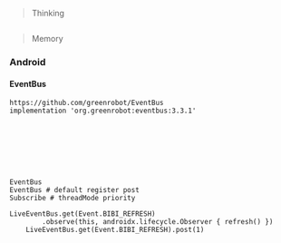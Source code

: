 > Thinking

```

```

> Memory

### Android

#### EventBus

```
https://github.com/greenrobot/EventBus
implementation 'org.greenrobot:eventbus:3.3.1'








EventBus
EventBus # default register post
Subscribe # threadMode priority

LiveEventBus.get(Event.BIBI_REFRESH)
        .observe(this, androidx.lifecycle.Observer { refresh() })
    LiveEventBus.get(Event.BIBI_REFRESH).post(1)
```

